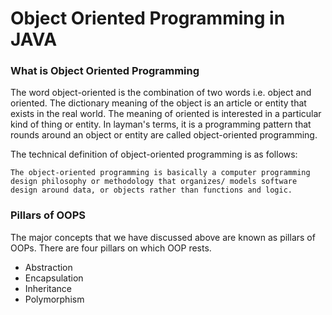 # Object Oriented Programming in JAVA

### What is Object Oriented Programming

The word object-oriented is the combination of two words i.e. object and oriented. The dictionary meaning of the object is an article or entity that exists in the real world. The meaning of oriented is interested in a particular kind of thing or entity. In layman's terms, it is a programming pattern that rounds around an object or entity are called object-oriented programming.

The technical definition of object-oriented programming is as follows:

```The object-oriented programming is basically a computer programming design philosophy or methodology that organizes/ models software design around data, or objects rather than functions and logic.```

### Pillars of OOPS

The major concepts that we have discussed above are known as pillars of OOPs. There are four pillars on which OOP rests.

- Abstraction
- Encapsulation
- Inheritance
- Polymorphism

